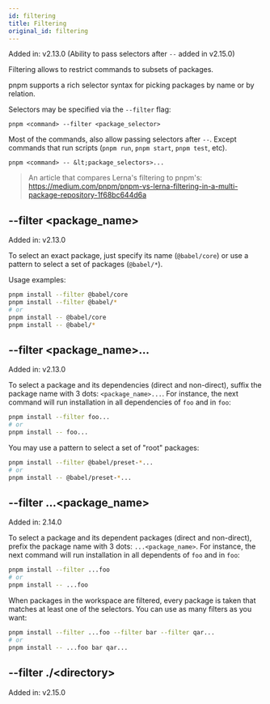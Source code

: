 ```yaml
---
id: filtering
title: Filtering
original_id: filtering
---
```


Added in: v2.13.0 (Ability to pass selectors after `--` added in v2.15.0)

Filtering allows to restrict commands to subsets of packages.

pnpm supports a rich selector syntax for picking packages by name
or by relation.

Selectors may be specified via the `--filter` flag:

```text
pnpm <command> --filter <package_selector>
```

Most of the commands, also allow passing selectors after `--`.
Except commands that run scripts (`pnpm run`, `pnpm start`, `pnpm test`, etc).

```text
pnpm <command> -- &lt;package_selectors>...
```

> An article that compares Lerna's filtering to pnpm's: https://medium.com/pnpm/pnpm-vs-lerna-filtering-in-a-multi-package-repository-1f68bc644d6a

## --filter &lt;package_name>

Added in: v2.13.0

To select an exact package, just specify its name (`@babel/core`) or use a pattern
to select a set of packages (`@babel/*`).

Usage examples:

```sh
pnpm install --filter @babel/core
pnpm install --filter @babel/*
# or
pnpm install -- @babel/core
pnpm install -- @babel/*
```

## --filter &lt;package_name>...

Added in: v2.13.0

To select a package and its dependencies (direct and non-direct), suffix the package name with 3 dots: `<package_name>...`.
For instance, the next command will run installation in all dependencies of `foo` and in `foo`:

```sh
pnpm install --filter foo...
# or
pnpm install -- foo...
```

You may use a pattern to select a set of "root" packages:

```sh
pnpm install --filter @babel/preset-*...
# or
pnpm install -- @babel/preset-*...
```

## --filter ...&lt;package_name>

Added in: 2.14.0

To select a package and its dependent packages (direct and non-direct), prefix the package name with 3 dots: `...<package_name>`.
For instance, the next command will run installation in all dependents of `foo` and in `foo`:

```sh
pnpm install --filter ...foo
# or
pnpm install -- ...foo
```

When packages in the workspace are filtered, every package is taken that matches at least one of
the selectors. You can use as many filters as you want:

```sh
pnpm install --filter ...foo --filter bar --filter qar...
# or
pnpm install -- ...foo bar qar...
```

## --filter ./&lt;directory>

Added in: v2.15.0
